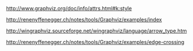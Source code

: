 http://www.graphviz.org/doc/info/attrs.html#k:style

http://renenyffenegger.ch/notes/tools/Graphviz/examples/index

http://wingraphviz.sourceforge.net/wingraphviz/language/arrow_type.htm

http://renenyffenegger.ch/notes/tools/Graphviz/examples/edge-crossing

